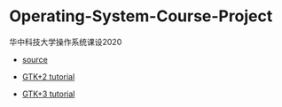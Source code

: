 # Operating-System-Course-Project
华中科技大学操作系统课设2020

- [source](https://wenku.baidu.com/view/5994572882c4bb4cf7ec4afe04a1b0717fd5b307.html)

- [GTK+2 tutorial](http://zetcode.com/gui/gtk2/)
- [GTK+3 tutorial](https://developer.gnome.org/gtk3/stable/gtk-getting-started.html)
